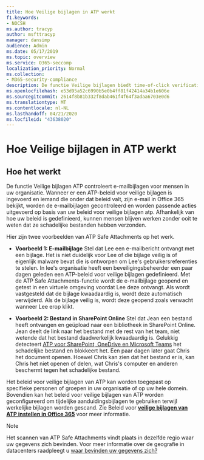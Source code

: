 ```yaml
---
title: Hoe Veilige bijlagen in ATP werkt
f1.keywords:
- NOCSH
ms.author: tracyp
author: msfttracyp
manager: dansimp
audience: Admin
ms.date: 05/17/2019
ms.topic: overview
ms.service: O365-seccomp
localization_priority: Normal
ms.collection:
- M365-security-compliance
description: De functie Veilige bijlagen biedt time-of-click verificatie van e-mailbijlagen. Gebruik veilige bijlagen om uw organisatie te beschermen tegen schadelijke bestanden die mensen per e-mail verzenden of ontvangen.
ms.openlocfilehash: e53d95a52c6990b5e0b4ff81f42414a34b1e606e
ms.sourcegitcommit: 2614f8b81b332f8dab461f4f64f3adaa6703e0d6
ms.translationtype: MT
ms.contentlocale: nl-NL
ms.lasthandoff: 04/21/2020
ms.locfileid: "43638020"
---
```

# <a name="how-atp-safe-attachments-works"></a>Hoe Veilige bijlagen in ATP werkt

## <a name="how-it-works"></a>Hoe het werkt

De functie Veilige bijlagen ATP controleert e-mailbijlagen voor mensen in uw organisatie. Wanneer er een ATP-beleid voor veilige bijlagen is ingevoerd en iemand die onder dat beleid valt, zijn e-mail in Office 365 bekijkt, worden de e-mailbijlagen gecontroleerd en worden passende acties uitgevoerd op basis van uw beleid voor veilige bijlagen atp. Afhankelijk van hoe uw beleid is gedefinieerd, kunnen mensen blijven werken zonder ooit te weten dat ze schadelijke bestanden hebben verzonden.
  
Hier zijn twee voorbeelden van ATP Safe Attachments op het werk.
  
- **Voorbeeld 1: E-mailbijlage** Stel dat Lee een e-mailbericht ontvangt met een bijlage. Het is niet duidelijk voor Lee of die bijlage veilig is of eigenlijk malware bevat die is ontworpen om Lee's gebruikersreferenties te stelen. In lee's organisatie heeft een beveiligingsbeheerder een paar dagen geleden een ATP-beleid voor veilige bijlagen gedefinieerd. Met de ATP Safe Attachments-functie wordt de e-mailbijlage geopend en getest in een virtuele omgeving voordat Lee deze ontvangt. Als wordt vastgesteld dat de bijlage kwaadaardig is, wordt deze automatisch verwijderd. Als de bijlage veilig is, wordt deze geopend zoals verwacht wanneer Lee erop klikt.

- **Voorbeeld 2: Bestand in SharePoint Online** Stel dat Jean een bestand heeft ontvangen en geüpload naar een bibliotheek in SharePoint Online. Jean deelt de link naar het bestand met de rest van het team, niet wetende dat het bestand daadwerkelijk kwaadaardig is. Gelukkig detecteert [ATP voor SharePoint, OneDrive en Microsoft Teams](atp-for-spo-odb-and-teams.md) het schadelijke bestand en blokkeert het. Een paar dagen later gaat Chris het document openen. Hoewel Chris kan zien dat het bestand er is, kan Chris het niet openen of delen, wat Chris's computer en anderen beschermt tegen het schadelijke bestand.

Het beleid voor veilige bijlagen van ATP kan worden toegepast op specifieke personen of groepen in uw organisatie of op uw hele domein. Bovendien kan het beleid voor veilige bijlagen van ATP worden geconfigureerd om tijdelijke aanduidingsbijlagen te gebruiken terwijl werkelijke bijlagen worden gescand. Zie Beleid voor **[veilige bijlagen van ATP instellen in Office 365](set-up-atp-safe-attachments-policies.md)** voor meer informatie.

> [!NOTE]
> Het scannen van ATP Safe Attachments vindt plaats in dezelfde regio waar uw gegevens zich bevinden. Voor meer informatie over de geografie in datacenters raadpleegt u [waar bevinden uw gegevens zich?](https://products.office.com/where-is-your-data-located?geo=All) 

